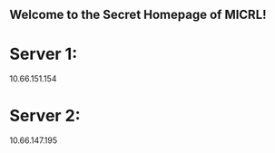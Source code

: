 ## Welcome to the Secret Homepage of MICRL!
# Server 1:
10.66.151.154
# Server 2:
10.66.147.195







